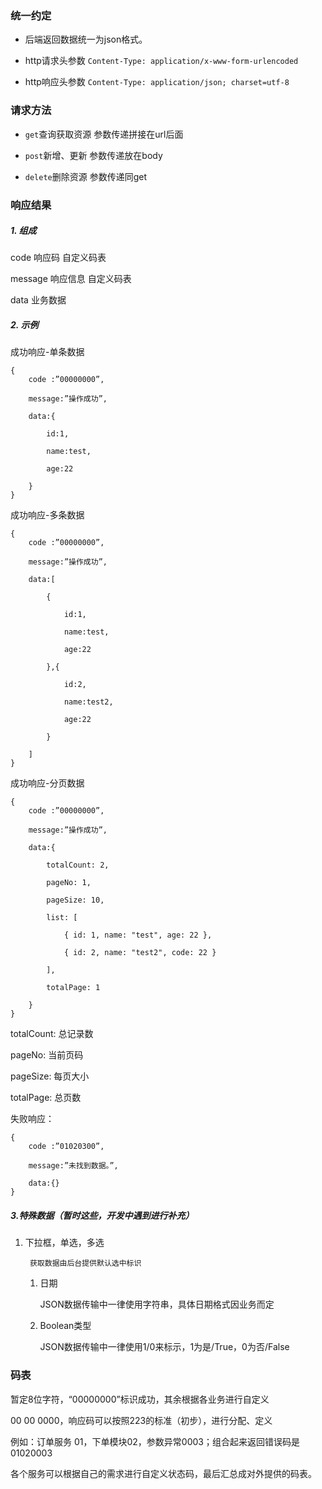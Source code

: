 ### 统一约定

* 后端返回数据统一为json格式。

* http请求头参数 `Content-Type: application/x-www-form-urlencoded`

* http响应头参数 `Content-Type: application/json; charset=utf-8`

### 请求方法

* `get`查询获取资源        参数传递拼接在url后面

* `post`新增、更新          参数传递放在body

* `delete`删除资源          参数传递同get

### 响应结果

##### 1. 组成

code 响应码    自定义码表

message 响应信息    自定义码表

data 业务数据

##### 2. 示例

成功响应-单条数据

```
{
    code :”00000000”,
    
    message:”操作成功”,
    
    data:{
    
        id:1,
    
        name:test,
    
        age:22
    
    }
}
```

成功响应-多条数据

```
{
    code :”00000000”,

    message:”操作成功”,

    data:[

        {

            id:1,

            name:test,

            age:22

        },{

            id:2,

            name:test2,

            age:22

        }

    ]
}
```

成功响应-分页数据

```
{
    code :”00000000”,

    message:”操作成功”,

    data:{

        totalCount: 2, 

        pageNo: 1, 

        pageSize: 10, 

        list: [ 

            { id: 1, name: "test", age: 22 },

            { id: 2, name: "test2", code: 22 } 

        ], 

        totalPage: 1

    }
}
```

totalCount: 总记录数

pageNo: 当前页码

pageSize: 每页大小

totalPage: 总页数

失败响应：

```
{
    code :”01020300”,

    message:”未找到数据。”,

    data:{}
}
```

##### 3.特殊数据（暂时这些，开发中遇到进行补充）

1. 下拉框，单选，多选

   ```
    获取数据由后台提供默认选中标识
   ```

   1. 日期

      JSON数据传输中一律使用字符串，具体日期格式因业务而定

   2. Boolean类型

      JSON数据传输中一律使用1/0来标示，1为是/True，0为否/False

### 码表

暂定8位字符，“00000000”标识成功，其余根据各业务进行自定义

00  00   0000，响应码可以按照223的标准（初步），进行分配、定义

例如：订单服务 01，下单模块02，参数异常0003；组合起来返回错误码是01020003

各个服务可以根据自己的需求进行自定义状态码，最后汇总成对外提供的码表。

